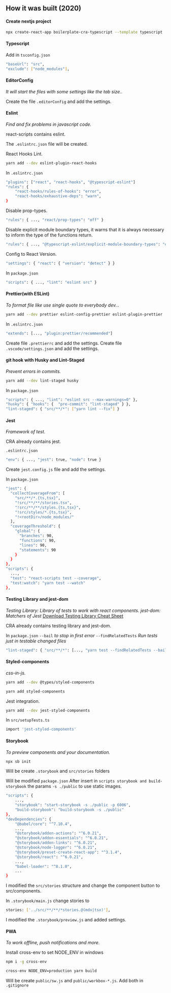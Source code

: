 ## How it was built (2020)

#### Create nextjs project

```bash
npx create-react-app boilerplate-cra-typescript --template typescript
```

#### Typescript

Add in `tsconfig.json`

```bash
"baseUrl": "src",
"exclude": ["node_modules"],
```

#### EditorConfig

_It will start the files with some settings like the tab size.._

Create the file `.editorConfig` and add the settings.

#### Eslint

_Find and fix problems in javascript code._

react-scripts contains eslint.

The `.eslintrc.json` file will be created.

React Hooks Lint.

```bash
yarn add --dev eslint-plugin-react-hooks
```

In `.eslintrc.json`

```bash
"plugins": ["react", "react-hooks", "@typescript-eslint"]
"rules": {
    "react-hooks/rules-of-hooks": "error",
    "react-hooks/exhaustive-deps": "warn",
}
```

Disable prop-types.

```bash
"rules": { ..., "react/prop-types": "off" }
```

Disable explicit module boundary types, it warns that it is always necessary to inform the type of the functions return.

```bash
"rules": { ..., "@typescript-eslint/explicit-module-boundary-types": "off" }
```

Config to React Version.

```bash
"settings": { "react": { "version": "detect" } }
```

In `package.json`

```bash
"scripts": { ..., "lint": "eslint src" }
```

#### Prettier(with ESLint)

_To format file like use single quote to everybody dev..._

```bash
yarn add --dev prettier eslint-config-prettier eslint-plugin-prettier
```

In `.eslintrc.json`

```bash
"extends": [..., "plugin:prettier/recommended"]
```

Create file `.prettierrc` and add the settings.
Create file `.vscode/settings.json` and add the settings.

#### git hook with Husky and Lint-Staged

_Prevent errors in commits._

```bash
yarn add --dev lint-staged husky
```

In `package.json`

```bash
"scripts": { ..., "lint": "eslint src --max-warnings=0" },
"husky": { "hooks": {  "pre-commit": "lint-staged" } },
"lint-staged": { "src/**/*": ["yarn lint --fix"] }
```

#### Jest

_Framework of test._

CRA already contains jest.

`.eslintrc.json`

```bash
"env": { ..., "jest": true, "node": true }
```

Create `jest.config.js` file and add the settings.

In `package.json`

```bash
"jest": {
  "collectCoverageFrom": [
    "src/**/*.{ts,tsx}",
    "!src/**/**/stories.tsx",
    "!src/**/**/styles.{ts,tsx}",
    "!src/styles/*.{ts,tsx}",
    "!<rootDir>/node_modules/"
  ],
  "coverageThreshold": {
    "global": {
      "branches": 90,
      "functions": 90,
      "lines": 90,
      "statements": 90
    }
  }
},
"scripts": {
  ...,
  "test": "react-scripts test --coverage",
  "test:watch": "yarn test --watch"
},
```

#### Testing Library and jest-dom

_Testing Library: Library of tests to work with react components._
_jest-dom: Matchers of Jest_
[Download Testing Library Cheat Sheet](https://github.com/testing-library/react-testing-library/raw/master/other/cheat-sheet.pdf)

CRA already contains testing library and jest-dom.

In `package.json`
`--bail` _to stop in first error_
`--findRelatedTests` _Run tests just in testable changed files_

```bash
"lint-staged": { "src/**/*": [..., "yarn test --findRelatedTests --bail"] }
```

#### Styled-components

_css-in-js._

```bash
yarn add --dev @types/styled-components
```

```bash
yarn add styled-components
```

Jest integration.

```bash
yarn add --dev jest-styled-components
```

In `src/setupTests.ts`

```bash
import 'jest-styled-components'
```

#### Storybook

_To preview components and your documentation._

```bash
npx sb init
```

Will be create `.storybook` and `src/stories` folders

Will be modified `package.json`
After insert in `scripts storybook and build-storybook` the params `-s ./public` to use static images.

```bash
"scripts": {
    ...,
    "storybook": "start-storybook -s ./public -p 6006",
    "build-storybook": "build-storybook -s ./public"
},
"devDependencies": {
    "@babel/core": "^7.10.4",
    ...,
    "@storybook/addon-actions": "^6.0.21",
    "@storybook/addon-essentials": "^6.0.21",
    "@storybook/addon-links": "^6.0.21",
    "@storybook/node-logger": "^6.0.21",
    "@storybook/preset-create-react-app": "^3.1.4",
    "@storybook/react": "^6.0.21",
    ...,
    "babel-loader": "^8.1.0",
    ...
}
```

I modified the `src/stories` structure and change the component button to src/components.

In `.storybook/main.js` change stories to

```bash
stories: ['../src/**/**/*stories.@(mdx|tsx)'],
```

I modified the `.storybook/preview.js` and added settings.

#### PWA

_To work offline, push notifications and more._

Install cross-env to set NODE_ENV in windows

```bash
npm i -g cross-env
```

```bash
cross-env NODE_ENV=production yarn build
```

Will be create `public/sw.js` and `public/workbox-*.js`.
Add both in `.gitignore`
